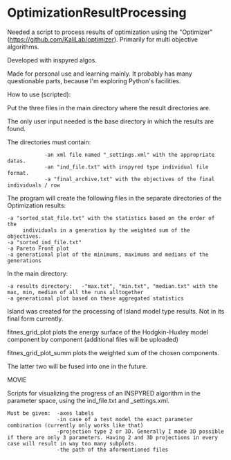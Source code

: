 # OptimizationResultProcessing

Needed a script to process results of optimization using the "Optimizer" (https://github.com/KaliLab/optimizer). Primarily for multi objective algorithms.

Developed with inspyred algos.

Made for personal use and learning mainly. It probably has many questionable parts, because I'm
exploring Python's facilities.

How to use (scripted):

Put the three files in the main directory where the result directories are.

The only user input needed is the base directory in which the results are found.

The directories must contain:

				-an xml file named "_settings.xml" with the appropriate datas.
				-an "ind_file.txt" with inspyred type individual file format.
				-a "final_archive.txt" with the objectives of the final individuals / row

The program will create the following files in the separate directories of the Optimization results:

	-a "sorted_stat_file.txt" with the statistics based on the order of the
		 individuals in a generation by the weighted sum of the objectives.
	-a "sorted_ind_file.txt"
	-a Pareto Front plot
	-a generational plot of the minimums, maximums and medians of the generations

In the main directory:

	-a results directory:	-"max.txt", "min.txt", "median.txt" with the max, min, median of all the runs alltogether
	-a generational plot based on these aggregated statistics

Island was created for the processing of Island model type results. Not in its final form currently.

fitnes_grid_plot plots the energy surface of the Hodgkin-Huxley model component by component (additional files will be uploaded)

fitnes_grid_plot_summ plots the weighted sum of the chosen components. 

The latter two will be fused into one in the future.

MOVIE

Scripts for visualizing the progress of an INSPYRED algorithm in the parameter space, using the ind_file.txt and _settings.xml. 

    Must be given:  -axes labels
                    -in case of a test model the exact parameter combination (currently only works like that)
                    -projection type 2 or 3D. Generally I made 3D possible if there are only 3 parameters. Having 2 and 3D projections in every case will result in way too many subplots.
                    -the path of the aformentioned files
